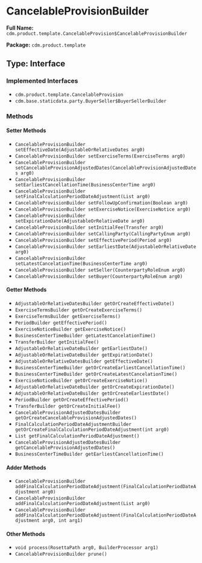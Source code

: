 # CancelableProvisionBuilder

**Full Name:** `cdm.product.template.CancelableProvision$CancelableProvisionBuilder`

**Package:** `cdm.product.template`

## Type: Interface

### Implemented Interfaces

- `cdm.product.template.CancelableProvision`
- `cdm.base.staticdata.party.BuyerSeller$BuyerSellerBuilder`

### Methods

#### Setter Methods

- `CancelableProvisionBuilder setEffectiveDate(AdjustableOrRelativeDates arg0)`
- `CancelableProvisionBuilder setExerciseTerms(ExerciseTerms arg0)`
- `CancelableProvisionBuilder setCancelableProvisionAdjustedDates(CancelableProvisionAdjustedDates arg0)`
- `CancelableProvisionBuilder setEarliestCancellationTime(BusinessCenterTime arg0)`
- `CancelableProvisionBuilder setFinalCalculationPeriodDateAdjustment(List arg0)`
- `CancelableProvisionBuilder setFollowUpConfirmation(Boolean arg0)`
- `CancelableProvisionBuilder setExerciseNotice(ExerciseNotice arg0)`
- `CancelableProvisionBuilder setExpirationDate(AdjustableOrRelativeDate arg0)`
- `CancelableProvisionBuilder setInitialFee(Transfer arg0)`
- `CancelableProvisionBuilder setCallingParty(CallingPartyEnum arg0)`
- `CancelableProvisionBuilder setEffectivePeriod(Period arg0)`
- `CancelableProvisionBuilder setEarliestDate(AdjustableOrRelativeDate arg0)`
- `CancelableProvisionBuilder setLatestCancelationTime(BusinessCenterTime arg0)`
- `CancelableProvisionBuilder setSeller(CounterpartyRoleEnum arg0)`
- `CancelableProvisionBuilder setBuyer(CounterpartyRoleEnum arg0)`

#### Getter Methods

- `AdjustableOrRelativeDatesBuilder getOrCreateEffectiveDate()`
- `ExerciseTermsBuilder getOrCreateExerciseTerms()`
- `ExerciseTermsBuilder getExerciseTerms()`
- `PeriodBuilder getEffectivePeriod()`
- `ExerciseNoticeBuilder getExerciseNotice()`
- `BusinessCenterTimeBuilder getLatestCancelationTime()`
- `TransferBuilder getInitialFee()`
- `AdjustableOrRelativeDateBuilder getEarliestDate()`
- `AdjustableOrRelativeDateBuilder getExpirationDate()`
- `AdjustableOrRelativeDatesBuilder getEffectiveDate()`
- `BusinessCenterTimeBuilder getOrCreateEarliestCancellationTime()`
- `BusinessCenterTimeBuilder getOrCreateLatestCancelationTime()`
- `ExerciseNoticeBuilder getOrCreateExerciseNotice()`
- `AdjustableOrRelativeDateBuilder getOrCreateExpirationDate()`
- `AdjustableOrRelativeDateBuilder getOrCreateEarliestDate()`
- `PeriodBuilder getOrCreateEffectivePeriod()`
- `TransferBuilder getOrCreateInitialFee()`
- `CancelableProvisionAdjustedDatesBuilder getOrCreateCancelableProvisionAdjustedDates()`
- `FinalCalculationPeriodDateAdjustmentBuilder getOrCreateFinalCalculationPeriodDateAdjustment(int arg0)`
- `List getFinalCalculationPeriodDateAdjustment()`
- `CancelableProvisionAdjustedDatesBuilder getCancelableProvisionAdjustedDates()`
- `BusinessCenterTimeBuilder getEarliestCancellationTime()`

#### Adder Methods

- `CancelableProvisionBuilder addFinalCalculationPeriodDateAdjustment(FinalCalculationPeriodDateAdjustment arg0)`
- `CancelableProvisionBuilder addFinalCalculationPeriodDateAdjustment(List arg0)`
- `CancelableProvisionBuilder addFinalCalculationPeriodDateAdjustment(FinalCalculationPeriodDateAdjustment arg0, int arg1)`

#### Other Methods

- `void process(RosettaPath arg0, BuilderProcessor arg1)`
- `CancelableProvisionBuilder prune()`

